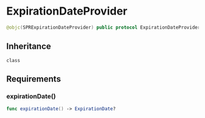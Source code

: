 # ExpirationDateProvider

``` swift
@objc(SPRExpirationDateProvider) public protocol ExpirationDateProvider: class
```

## Inheritance

`class`

## Requirements

### expirationDate()

``` swift
func expirationDate() -> ExpirationDate?
```
